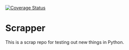 [![Coverage Status](https://coveralls.io/repos/github/langBeralarm/scrapper/badge.svg?branch=feature/log-rotation)](https://coveralls.io/github/langBeralarm/scrapper?branch=feature/log-rotation)

# Scrapper
This is a scrap repo for testing out new things in Python.

